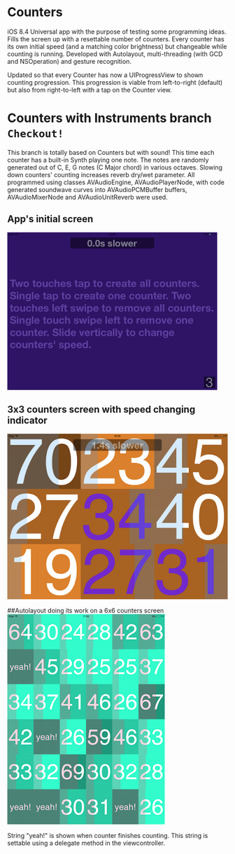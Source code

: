 # Counters
iOS 8.4 Universal app with the purpose of testing some programming ideas. Fills the screen up with a resettable number of counters. Every counter has its own initial speed (and a matching color brightness) but changeable while counting is running. Developed with Autolayout, multi-threading (with GCD and NSOperation) and gesture recognition.

Updated so that every Counter has now a UIProgressView to shown counting progression. This progression is viable from left-to-right (default) but also from right-to-left with a tap on the Counter view.


# Counters with Instruments branch `Checkout!`
This branch is totally based on Counters but with sound! This time each counter has a built-in Synth playing one note. The notes are randomly generated out of C, E, G notes (C Major chord) in various octaves. Slowing down counters' counting increases reverb dry/wet parameter. All programmed using classes AVAudioEngine, AVAudioPlayerNode, with code generated soundwave curves into AVAudioPCMBuffer buffers, AVAudioMixerNode and AVAudioUnitReverb were used.

## App's initial screen
![intial_screen](https://github.com/pd3v/Counters/blob/master/Screenshots/Initial%20screen.PNG)

## 3x3 counters screen with speed changing indicator
![3x3_counters_screen_with_speed_changing_ indicator](https://github.com/pd3v/Counters/blob/master/Screenshots/counters%20running.PNG)

##Autolayout doing its work on a 6x6 counters screen
![3x3_counters_screen_in_portrait_orientation](https://github.com/pd3v/Counters/blob/master/Screenshots/counters%20running%202.png)

String "yeah!" is shown when counter finishes counting. This string is settable using a delegate method in the viewcontroller.
